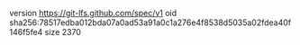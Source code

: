 version https://git-lfs.github.com/spec/v1
oid sha256:78517edba012bda07a0ad53a91a0c1a276e4f8538d5035a02fdea40f146f5fe4
size 2370
